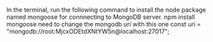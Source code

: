 In the terminal, run the following command to install the node package named mongoose for connnecting to MongoDB server.
npm install mongoose
need to change the mongodb uri with this one
const uri =  "mongodb://root:MjcxODEtdXNtYW5n@localhost:27017";
